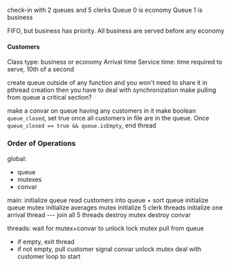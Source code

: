 
check-in with 2 queues and 5 clerks
Queue 0 is economy
Queue 1 is business

FIFO, but business has priority. All business are served before any economy

#### Customers
Class type: business or economy
Arrival time
Service time: time required to serve, 10th of a second


create queue outside of any function and you won't need to share it in pthread creation
then you have to deal with synchronization
make pulling from queue a critical section?

make a convar on queue having any customers in it
make boolean `queue_closed`, set true once all customers in file are in the queue. Once `queue_closed == true && queue.isEmpty`, end thread 
### Order of Operations
global:
- queue
- mutexes
- convar

main:
initialize queue
read customers into queue + sort queue
initialize queue mutex
initialize averages mutex
initialize 5 clerk threads
initialize one arrival thread
\-\-\-
join all 5 threads
destroy mutex
destroy convar

threads:
wait for mutex+convar to unlock
lock mutex
pull from queue
- if empty, exit thread
- if not empty, pull customer
signal convar
unlock mutex
deal with customer
loop to start